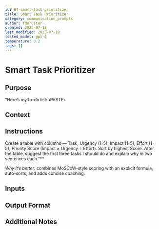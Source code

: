 ```yaml
---
id: 04-smart-task-prioritizer
title: Smart Task Prioritizer
category: communication_prompts
author: fderuiter
created: 2025-07-18
last_modified: 2025-07-18
tested_model: gpt-4
temperature: 0.2
tags: []
---
```


# Smart Task Prioritizer

## Purpose

“Here’s my to-do list: ‹PASTE›

## Context

## Instructions

Create a table with columns — Task, Urgency (1-5), Impact (1-5), Effort (1-5), Priority Score (Impact × Urgency ÷ Effort).
Sort by highest Score.
After the table, suggest the first three tasks I should do and explain why in two sentences each.”**

*Why it’s better:* combines MoSCoW-style scoring with an explicit formula, auto-sorts, and adds concise coaching.

## Inputs

## Output Format

## Additional Notes

